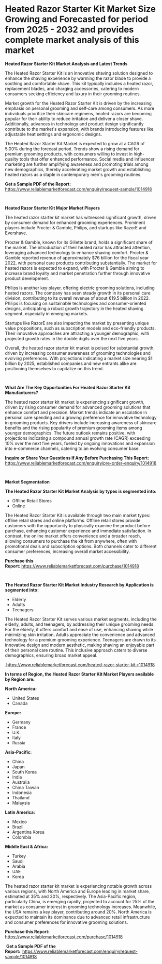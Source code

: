 <p><h1>Heated Razor Starter Kit Market Size Growing and Forecasted for period from 2025 - 2032 and provides complete market analysis of this market</h1></p><p><strong>Heated Razor Starter Kit Market Analysis and Latest Trends</strong></p>
<p><p>The Heated Razor Starter Kit is an innovative shaving solution designed to enhance the shaving experience by warming the razor blade to provide a soothing and comfortable shave. This kit typically includes a heated razor, replacement blades, and charging accessories, catering to modern consumers seeking efficiency and luxury in their grooming routines.</p><p>Market growth for the Heated Razor Starter Kit is driven by the increasing emphasis on personal grooming and self-care among consumers. As more individuals prioritize their skincare regimens, heated razors are becoming popular for their ability to reduce irritation and deliver a closer shave. Additionally, advances in technology and product design significantly contribute to the market's expansion, with brands introducing features like adjustable heat settings and ergonomic designs.</p><p>The Heated Razor Starter Kit Market is expected to grow at a CAGR of 5.00% during the forecast period. Trends show a rising demand for premium grooming products, with consumers willing to invest in high-quality tools that offer enhanced performance. Social media and influencer marketing are further amplifying awareness and promoting trials among new demographics, thereby accelerating market growth and establishing heated razors as a staple in contemporary men's grooming routines.</p></p>
<p><strong>Get a Sample PDF of the Report:&nbsp;</strong> <a href="https://www.reliablemarketforecast.com/enquiry/request-sample/1014918?utm_campaign=3526&utm_medium=2&utm_source=Github&utm_content=ia&utm_term=16042025&utm_id=heated-razor-starter-kit">https://www.reliablemarketforecast.com/enquiry/request-sample/1014918</a></p>
<p>&nbsp;</p>
<p><strong>Heated Razor Starter Kit Major Market Players</strong></p>
<p><p>The heated razor starter kit market has witnessed significant growth, driven by consumer demand for enhanced grooming experiences. Prominent players include Procter & Gamble, Philips, and startups like RazorE and Evershave.</p><p>Procter & Gamble, known for its Gillette brand, holds a significant share of the market. The introduction of their heated razor has attracted attention, leveraging advanced technology to enhance shaving comfort. Procter & Gamble reported revenue of approximately $76 billion for the fiscal year 2022, with personal care products contributing substantially. The market for heated razors is expected to expand, with Procter & Gamble aiming to increase brand loyalty and market penetration further through innovative product development.</p><p>Philips is another key player, offering electric grooming solutions, including heated razors. The company has seen steady growth in its personal care division, contributing to its overall revenue of about €19.5 billion in 2022. Philips is focusing on sustainable technologies and consumer-oriented designs, anticipating a robust growth trajectory in the heated shaving segment, especially in emerging markets.</p><p>Startups like RazorE are also impacting the market by presenting unique value propositions, such as subscription models and eco-friendly products. Their innovative approaches are attracting a younger demographic, with projected growth rates in the double digits over the next five years.</p><p>Overall, the heated razor starter kit market is poised for substantial growth, driven by increasing consumer awareness of grooming technologies and evolving preferences. With projections indicating a market size nearing $1 billion by 2025, established companies and new entrants alike are positioning themselves to capitalize on this trend.</p></p>
<p>&nbsp;</p>
<p><strong>What Are The Key Opportunities For Heated Razor Starter Kit Manufacturers?</strong></p>
<p><p>The heated razor starter kit market is experiencing significant growth, driven by rising consumer demand for advanced grooming solutions that enhance comfort and precision. Market trends indicate an escalation in personal care spending and a growing preference for innovative technology in grooming products. Key drivers include increasing awareness of skincare benefits and the rising popularity of premium grooming items among younger demographics. The future outlook remains positive, with projections indicating a compound annual growth rate (CAGR) exceeding 10% over the next five years, fueled by ongoing innovations and expansion into e-commerce channels, catering to an evolving consumer base.</p></p>
<p><strong>Inquire or Share Your Questions If Any Before Purchasing This Report:</strong> <a href="https://www.reliablemarketforecast.com/enquiry/pre-order-enquiry/1014918?utm_campaign=3526&utm_medium=2&utm_source=Github&utm_content=ia&utm_term=16042025&utm_id=heated-razor-starter-kit">https://www.reliablemarketforecast.com/enquiry/pre-order-enquiry/1014918</a></p>
<p>&nbsp;</p>
<p><strong>Market Segmentation</strong></p>
<p><strong>The Heated Razor Starter Kit Market Analysis by types is segmented into:</strong></p>
<p><ul><li>Offline Retail Stores</li><li>Online</li></ul></p>
<p><p>The Heated Razor Starter Kit is available through two main market types: offline retail stores and online platforms. Offline retail stores provide customers with the opportunity to physically examine the product before purchase, enhancing customer experience and immediate satisfaction. In contrast, the online market offers convenience and a broader reach, allowing consumers to purchase the kit from anywhere, often with promotional deals and subscription options. Both channels cater to different consumer preferences, increasing overall market accessibility.</p></p>
<p><strong>Purchase this Report:&nbsp;</strong><a href="https://www.reliablemarketforecast.com/purchase/1014918?utm_campaign=3526&utm_medium=2&utm_source=Github&utm_content=ia&utm_term=16042025&utm_id=heated-razor-starter-kit">https://www.reliablemarketforecast.com/purchase/1014918</a></p>
<p>&nbsp;</p>
<p><strong>The Heated Razor Starter Kit Market Industry Research by Application is segmented into:</strong></p>
<p><ul><li>Elderly</li><li>Adults</li><li>Teenagers</li></ul></p>
<p><p>The Heated Razor Starter Kit serves various market segments, including the elderly, adults, and teenagers, by addressing their unique grooming needs. For the elderly, it offers comfort and ease of use, enhancing shaving while minimizing skin irritation. Adults appreciate the convenience and advanced technology for a premium grooming experience. Teenagers are drawn to its innovative design and modern aesthetic, making shaving an enjoyable part of their personal care routine. This inclusive approach caters to diverse demographics, ensuring broad market appeal.</p></p>
<p><a href="https://www.reliablemarketforecast.com/heated-razor-starter-kit-r1014918?utm_campaign=3526&utm_medium=2&utm_source=Github&utm_content=ia&utm_term=16042025&utm_id=heated-razor-starter-kit">&nbsp;https://www.reliablemarketforecast.com/heated-razor-starter-kit-r1014918</a></p>
<p><strong>In terms of Region, the Heated Razor Starter Kit Market Players available by Region are:</strong></p>
<p>
    <p> <strong> North America: </strong>
        <ul>
            <li>United States</li>
            <li>Canada</li>
        </ul>
        </p> 
    <p> <strong> Europe: </strong>
        <ul>
            <li>Germany</li>
            <li>France</li>
            <li>U.K.</li>
            <li>Italy</li>
            <li>Russia</li>
        </ul>
        </p> 
    <p> <strong> Asia-Pacific: </strong>
        <ul>
            <li>China</li>
            <li>Japan</li>
            <li>South Korea</li>
            <li>India</li>
            <li>Australia</li>
            <li>China Taiwan</li>
            <li>Indonesia</li>
            <li>Thailand</li>
            <li>Malaysia</li>
        </ul>
        </p> 
    <p> <strong> Latin America: </strong>
        <ul>
            <li>Mexico</li>
            <li>Brazil</li>
            <li>Argentina Korea</li>
            <li>Colombia</li>
        </ul>
        </p> 
    <p> <strong> Middle East & Africa: </strong>
        <ul>
            <li>Turkey</li>
            <li>Saudi</li>
            <li>Arabia</li>
            <li>UAE</li>
            <li>Korea</li>
        </ul>
    </p>
    </p>
<p><p>The heated razor starter kit market is experiencing notable growth across various regions, with North America and Europe leading in market share, estimated at 35% and 30%, respectively. The Asia-Pacific region, particularly China, is emerging rapidly, projected to account for 25% of the market as consumer interest in grooming technology increases. Meanwhile, the USA remains a key player, contributing around 20%. North America is expected to maintain its dominance due to advanced retail infrastructure and consumer preferences for innovative grooming solutions.</p></p>
<p><strong>Purchase this Report: </strong><a href="https://www.reliablemarketforecast.com/purchase/1014918?utm_campaign=3526&utm_medium=2&utm_source=Github&utm_content=ia&utm_term=16042025&utm_id=heated-razor-starter-kit">https://www.reliablemarketforecast.com/purchase/1014918</a></p>
<p>&nbsp;<strong>Get a Sample PDF of the Report:&nbsp;&nbsp;</strong><a href="https://www.reliablemarketforecast.com/enquiry/request-sample/1014918?utm_campaign=3526&utm_medium=2&utm_source=Github&utm_content=ia&utm_term=16042025&utm_id=heated-razor-starter-kit">https://www.reliablemarketforecast.com/enquiry/request-sample/1014918</a></p>
<p><strong></strong></p>
<p><p></p><p></p><p></p></p>